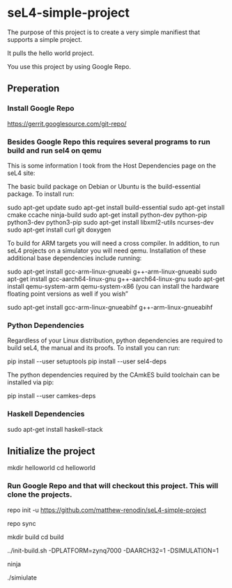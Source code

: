 # seL4-simple-project

The purpose of this project is to create a very simple manifiest that supports a simple project.

It pulls the hello world project.


You use this project by using Google Repo. 

## Preperation 
### Install Google Repo

https://gerrit.googlesource.com/git-repo/


### Besides Google Repo this requires several programs to run build and run sel4 on qemu


This is some information I took from the Host Dependencies page on the seL4 site:

The basic build package on Debian or Ubuntu is the build-essential package. To install run:

sudo apt-get update
sudo apt-get install build-essential
sudo apt-get install cmake ccache ninja-build
sudo apt-get install python-dev python-pip python3-dev python3-pip
sudo apt-get install libxml2-utils ncurses-dev
sudo apt-get install curl git doxygen

To build for ARM targets you will need a cross compiler. In addition, to run seL4 projects on a simulator you will need qemu. Installation of these additional base dependencies include running:

sudo apt-get install gcc-arm-linux-gnueabi g++-arm-linux-gnueabi
sudo apt-get install gcc-aarch64-linux-gnu g++-aarch64-linux-gnu
sudo apt-get install qemu-system-arm qemu-system-x86
(you can install the hardware floating point versions as well if you wish”

sudo apt-get install gcc-arm-linux-gnueabihf g++-arm-linux-gnueabihf


### Python Dependencies

Regardless of your Linux distribution, python dependencies are required to build seL4, the manual and its proofs. To install you can run:

pip install --user setuptools
pip install --user sel4-deps

The python dependencies required by the CAmkES build toolchain can be installed via pip:

pip install --user camkes-deps

### Haskell Dependencies

sudo apt-get install haskell-stack


## Initialize the project


mkdir helloworld
cd helloworld 

### Run Google Repo and that will checkout this project. This will clone the projects.

repo init -u https://github.com/matthew-renodin/seL4-simple-project 

repo sync



mkdir build
cd build

../init-build.sh -DPLATFORM=zynq7000 -DAARCH32=1 -DSIMULATION=1

ninja

./simiulate






